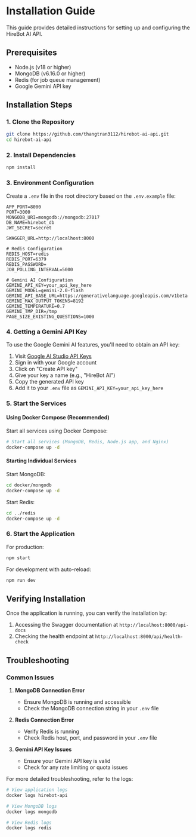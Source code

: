 # Installation Guide

This guide provides detailed instructions for setting up and configuring the HireBot AI API.

## Prerequisites

- Node.js (v18 or higher)
- MongoDB (v6.16.0 or higher)
- Redis (for job queue management)
- Google Gemini API key

## Installation Steps

### 1. Clone the Repository

```bash
git clone https://github.com/thangtran3112/hirebot-ai-api.git
cd hirebot-ai-api
```

### 2. Install Dependencies

```bash
npm install
```

### 3. Environment Configuration

Create a `.env` file in the root directory based on the `.env.example` file:

```
APP_PORT=8000
PORT=3000
MONGODB_URI=mongodb://mongodb:27017
DB_NAME=hirebot_db
JWT_SECRET=secret

SWAGGER_URL=http://localhost:8000

# Redis Configuration
REDIS_HOST=redis
REDIS_PORT=6379
REDIS_PASSWORD=
JOB_POLLING_INTERVAL=5000

# Gemini AI Configuration
GEMINI_API_KEY=your_api_key_here
GEMINI_MODEL=gemini-2.0-flash
GEMINI_API_BASE_URL=https://generativelanguage.googleapis.com/v1beta
GEMINI_MAX_OUTPUT_TOKENS=8192
GEMINI_TEMPERATURE=0.7
GEMINI_TMP_DIR=/tmp
PAGE_SIZE_EXISTING_QUESTIONS=1000
```

### 4. Getting a Gemini API Key

To use the Google Gemini AI features, you'll need to obtain an API key:

1. Visit [Google AI Studio API Keys](https://aistudio.google.com/app/apikey)
2. Sign in with your Google account
3. Click on "Create API key"
4. Give your key a name (e.g., "HireBot AI")
5. Copy the generated API key
6. Add it to your `.env` file as `GEMINI_API_KEY=your_api_key_here`

### 5. Start the Services

#### Using Docker Compose (Recommended)

Start all services using Docker Compose:

```bash
# Start all services (MongoDB, Redis, Node.js app, and Nginx)
docker-compose up -d
```

#### Starting Individual Services

Start MongoDB:

```bash
cd docker/mongodb
docker-compose up -d
```

Start Redis:

```bash
cd ../redis
docker-compose up -d
```

### 6. Start the Application

For production:

```bash
npm start
```

For development with auto-reload:

```bash
npm run dev
```

## Verifying Installation

Once the application is running, you can verify the installation by:

1. Accessing the Swagger documentation at `http://localhost:8000/api-docs`
2. Checking the health endpoint at `http://localhost:8000/api/health-check`

## Troubleshooting

### Common Issues

1. **MongoDB Connection Error**
   - Ensure MongoDB is running and accessible
   - Check the MongoDB connection string in your `.env` file

2. **Redis Connection Error**
   - Verify Redis is running
   - Check Redis host, port, and password in your `.env` file

3. **Gemini API Key Issues**
   - Ensure your Gemini API key is valid
   - Check for any rate limiting or quota issues

For more detailed troubleshooting, refer to the logs:

```bash
# View application logs
docker logs hirebot-api

# View MongoDB logs
docker logs mongodb

# View Redis logs
docker logs redis
```